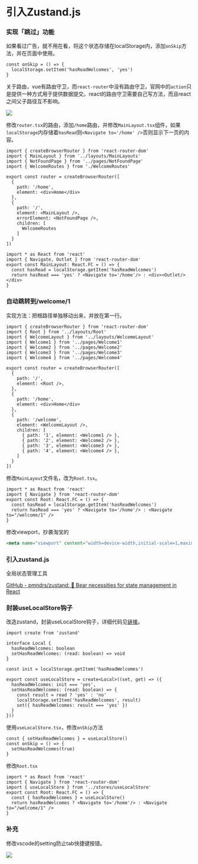 # 引入Zustand.js
### 实现「跳过」功能
如果看过广告，就不用在看，将这个状态存储在localStorage内，添加`onSkip`方法，并在页面中使用。

```tsx
const onSkip = () => {
  localStorage.setItem('hasReadWelcomes', 'yes')
}
```

关于路由，vue有路由守卫，而`react-router`中没有路由守卫，官网中的`action`只是提供一种方式用于提供数据提交。react的路由守卫需要自己写方法，而且react之间父子路径互不影响。

![](https://cdn.nlark.com/yuque/0/2022/png/2749296/1667397150984-ea3520ea-d3cb-4a17-8677-d873a38ce340.png)

修改`router.tsx`的路由，添加`/home`路由，并修改`MainLayout.tsx`组件，如果`localStorage`内存储着`hasRead`则`<Navigate to='/home' />`否则显示下一页的内容。

```tsx
import { createBrowserRouter } from 'react-router-dom'
import { MainLayout } from '../layouts/MainLayouts'
import { NotFoundPage } from '../pages/NotFoundPage'
import { WelcomeRoutes } from './WelcomeRoutes'

export const router = createBrowserRouter([
  {
    path: '/home',
    element: <div>Home</div>
  },
  {
    path: '/',
    element: <MainLayout />,
    errorElement: <NotFoundPage />,
    children: [
      WelcomeRoutes
    ]
  }
])
```

```tsx
import * as React from 'react'
import { Navigate, Outlet } from 'react-router-dom'
export const MainLayout: React.FC = () => {
  const hasRead = localStorage.getItem('hasReadWelcomes')
  return hasRead === 'yes' ? <Navigate to='/home'/> : <div><Outlet/></div>
}
```

### 自动跳转到/welcome/1
实现方法：把根路径单独移动出来，并放在第一行。

```tsx
import { createBrowserRouter } from 'react-router-dom'
import { Root } from '../layouts/Root'
import { WelcomeLayout } from '../layouts/WelcomeLayout'
import { Welcome1 } from '../pages/Welcome1'
import { Welcome2 } from '../pages/Welcome2'
import { Welcome3 } from '../pages/Welcome3'
import { Welcome4 } from '../pages/Welcome4'

export const router = createBrowserRouter([
  {
    path: '/',
    element: <Root />,
  },
  {
    path: '/home',
    element: <div>Home</div>
  },
  {
    path: '/welcome',
    element: <WelcomeLayout />,
    children: [
      { path: '1', element: <Welcome1 /> },
      { path: '2', element: <Welcome2 /> },
      { path: '3', element: <Welcome3 /> },
      { path: '4', element: <Welcome4 /> },
    ]
  }
])
```

修改`MainLayout`文件名，改为`Root.tsx`。

```tsx
import * as React from 'react'
import { Navigate } from 'react-router-dom'
export const Root: React.FC = () => {
  const hasRead = localStorage.getItem('hasReadWelcomes')
  return hasRead === 'yes' ? <Navigate to='/home'/> : <Navigate to="/welcome/1" />
}
```

修改viewport，抄袭淘宝的

```html
<meta name="viewport" content="width=device-width,initial-scale=1,maximum-scale=1,minimum-scale=1,user-scalable=no,viewport-fit=cover">
```

### 引入zustand.js
全局状态管理工具

[GitHub - pmndrs/zustand: 🐻 Bear necessities for state management in React](https://github.com/pmndrs/zustand)

### 封装useLocalStore钩子
改造zustand，封装useLocalStore钩子，详细代码见[链接](https://github.com/Lu9709/mangosteen-font-react/commit/d47d9778258a9c5be6b623465aedd24cb226b83c)。

```tsx
import create from 'zustand'

interface Local {
  hasReadWelcomes: boolean
  setHasReadWelcomes: (read: boolean) => void
}

const init = localStorage.getItem('hasReadWelcomes')

export const useLocalStore = create<Local>((set, get) => ({
  hasReadWelcomes: init === 'yes',
  setHasReadWelcomes: (read: boolean) => {
    const result = read ? 'yes' : 'no'
    localStorage.setItem('hasReadWelcomes', result)
    set({ hasReadWelcomes: result === 'yes' })
  }
}))
```

使用`useLocalStore.tsx`，修改`onSkip`方法

```tsx
const { setHasReadWelcomes } = useLocalStore()
const onSkip = () => {
  setHasReadWelcomes(true)
}
```

修改`Root.tsx`

```tsx
import * as React from 'react'
import { Navigate } from 'react-router-dom'
import { useLocalStore } from '../stores/useLocalStore'
export const Root: React.FC = () => {
  const { hasReadWelcomes } = useLocalStore()
  return hasReadWelcomes ? <Navigate to='/home'/> : <Navigate to="/welcome/1" />
}
```

### 补充
修改vscode的setting防止tab快捷键按错。

![](https://cdn.nlark.com/yuque/0/2022/png/2749296/1667396431872-f8d8ddf1-9937-4d96-bd27-37f9e17cd367.png)

